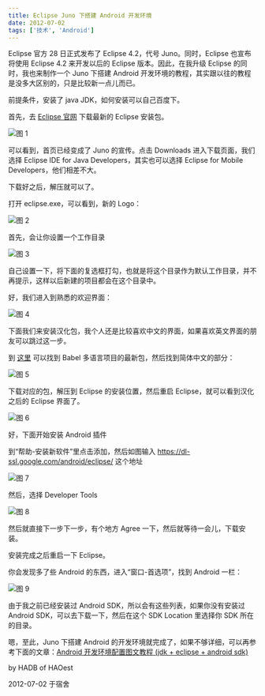 ```yaml
---
title: Eclipse Juno 下搭建 Android 开发环境
date: 2012-07-02
tags: ['技术', 'Android']
---
```


Eclipse 官方 28 日正式发布了 Eclipse 4.2，代号 Juno。同时，Eclipse 也宣布将使用 Eclipse 4.2 来开发以后的 Eclipse 版本。因此，在我升级 Eclipse 的同时，我也来制作一个 Juno 下搭建 Android 开发环境的教程，其实跟以往的教程是没多大区别的，只是比较新一点儿而已。

前提条件，安装了 java JDK，如何安装可以自己百度下。

首先，去 [Eclipse 官网](http://www.eclipse.org/) 下载最新的 Eclipse 安装包。

![图 1](/images/posts/set-eclipse-juno-for-android-01.png)

可以看到，首页已经变成了 Juno 的宣传。点击 Downloads 进入下载页面，我们选择 Eclipse IDE for Java Developers，其实也可以选择 Eclipse for Mobile Developers，他们相差不大。

下载好之后，解压就可以了。

打开 eclipse.exe，可以看到，新的 Logo：

![图 2](/images/posts/set-eclipse-juno-for-android-02.png)

首先，会让你设置一个工作目录

![图 3](/images/posts/set-eclipse-juno-for-android-03.png)

自己设置一下，将下面的复选框打勾，也就是将这个目录作为默认工作目录，并不再提示，这样以后新建的项目都会在这个目录中。

好，我们进入到熟悉的欢迎界面：

![图 4](/images/posts/set-eclipse-juno-for-android-04.png)

下面我们来安装汉化包，我个人还是比较喜欢中文的界面，如果喜欢英文界面的朋友可以跳过这一步。

到 [这里](http://build.eclipse.org/technology/babel/babel_language_packs/) 可以找到 Babel 多语言项目的最新包，然后找到简体中文的部分：

![图 5](/images/posts/set-eclipse-juno-for-android-05.png)

下载对应的包，解压到 Eclipse 的安装位置，然后重启 Eclipse，就可以看到汉化之后的 Eclipse 界面了。

![图 6](/images/posts/set-eclipse-juno-for-android-06.png)

好，下面开始安装 Android 插件

到“帮助-安装新软件”里点击添加，然后如图输入 https://dl-ssl.google.com/android/eclipse/ 这个地址

![图 7](/images/posts/set-eclipse-juno-for-android-07.png)

然后，选择 Developer Tools

![图 8](/images/posts/set-eclipse-juno-for-android-08.png)

然后就直接下一步下一步，有个地方 Agree 一下，然后就等待一会儿，下载安装。

安装完成之后重启一下 Eclipse。

你会发现多了些 Android 的东西，进入“窗口-首选项”，找到 Android 一栏：

![图 9](/images/posts/set-eclipse-juno-for-android-09.png)

由于我之前已经安装过 Android SDK，所以会有这些列表，如果你没有安装过 Android SDK，可以去下载一下，然后在这个 SDK Location 里选择你 SDK 所在的目录。

嗯，至此，Juno 下搭建 Android 的开发环境就完成了，如果不够详细，可以再参考下面的文章：[Android 开发环境配置图文教程 (jdk + eclipse + android sdk)](http://blog.csdn.net/webrobot/article/details/7304831)

by HADB of HAOest

2012-07-02 于宿舍
